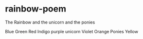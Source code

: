 # rainbow-poem
The Rainbow and the unicorn and the ponies

Blue 
Green
Red 
Indigo
purple
unicorn
Violet
Orange
Ponies
Yellow

